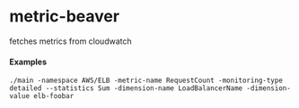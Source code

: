 # metric-beaver
fetches metrics from cloudwatch

#### Examples
	
	./main -namespace AWS/ELB -metric-name RequestCount -monitoring-type detailed --statistics Sum -dimension-name LoadBalancerName -dimension-value elb-foobar